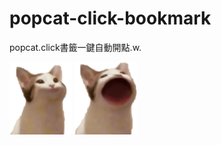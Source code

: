 # popcat-click-bookmark
popcat.click書籤一鍵自動開點.w.
<p align="left">
  <img src="popcat1.png" width="100" title="p">
  <img src="popcat2.png" width="100" title="op">
</p>
